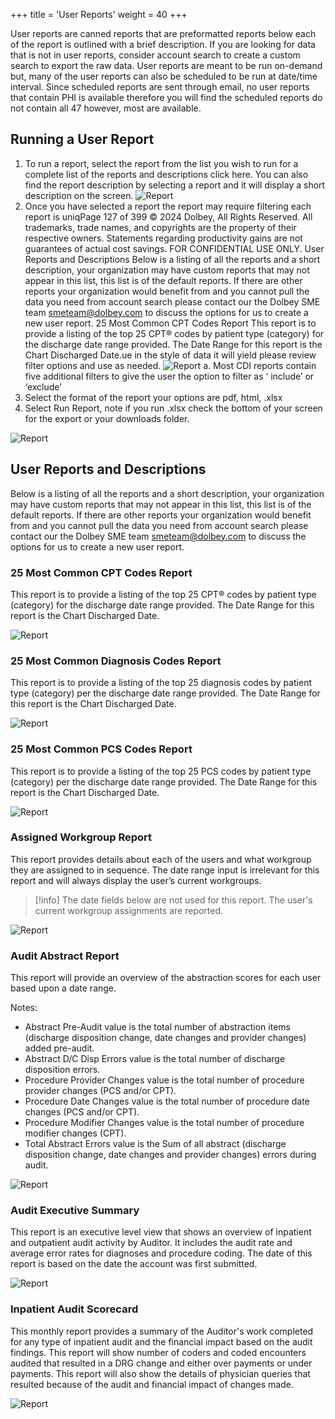 +++
title = 'User Reports'
weight = 40
+++

User reports are canned reports that are preformatted reports below each of the report is outlined with
a brief description. If you are looking for data that is not in user reports, consider account search to
create a custom search to export the raw data. User reports are meant to be run on-demand but, many
of the user reports can also be scheduled to be run at date/time interval. Since scheduled reports are
sent through email, no user reports that contain PHI is available therefore you will find the scheduled
reports do not contain all 47 however, most are available.

## Running a User Report

1. To run a report, select the report from the list you wish to run for a complete list of the reports 
and descriptions click here. You can also find the report description by selecting a report and it will
display a short description on the screen.
![Report](image-361.jpg)
2. Once you have selected a report the report may require filtering each report is uniqPage 127 of 399
© 2024 Dolbey, All Rights Reserved. All trademarks, trade names, and copyrights are the property of their respective owners.
Statements regarding productivity gains are not guarantees of actual cost savings. FOR CONFIDENTIAL USE ONLY.
User Reports and Descriptions
Below is a listing of all the reports and a short description, your organization may have custom reports
that may not appear in this list, this list is of the default reports. If there are other reports your
organization would benefit from and you cannot pull the data you need from account search please
contact our the Dolbey SME team smeteam@dolbey.com to discuss the options for us to create a new
user report.
25 Most Common CPT Codes Report
This report is to provide a listing of the top 25 CPT® codes by patient type (category) for the discharge
date range provided. The Date Range for this report is the Chart Discharged Date.ue in the style of
data it will yield please review filter options and use as needed.
![Report](image-360.jpg)
  a. Most CDI reports contain five additional filters to give the user the option to filter as ‘
  include’ or ‘exclude’
3. Select the format of the report your options are pdf, html, .xlsx
4. Select Run Report, note if you run .xlsx check the bottom of your screen for the export or your
downloads folder.

![Report](image-362.jpg)

## User Reports and Descriptions

Below is a listing of all the reports and a short description, your organization may have custom reports
that may not appear in this list, this list is of the default reports. If there are other reports your
organization would benefit from and you cannot pull the data you need from account search please
contact our the Dolbey SME team smeteam@dolbey.com to discuss the options for us to create a new
user report.

### 25 Most Common CPT Codes Report

This report is to provide a listing of the top 25 CPT® codes by patient type (category) for the discharge
date range provided. The Date Range for this report is the Chart Discharged Date.

![Report](image-363.jpg)

### 25 Most Common Diagnosis Codes Report

This report is to provide a listing of the top 25 diagnosis codes by patient type (category) per the
discharge date range provided. The Date Range for this report is the Chart Discharged Date.

![Report](image-364.jpg)

### 25 Most Common PCS Codes Report

This report is to provide a listing of the top 25 PCS codes by patient type (category) per the discharge
date range provided. The Date Range for this report is the Chart Discharged Date.

![Report](image-365.jpg)

### Assigned Workgroup Report

This report provides details about each of the users and what workgroup they are assigned to in
sequence. The date range input is irrelevant for this report and will always display the user’s current
workgroups.

> [!info]
> The date fields below are not used for this report. The user's current workgroup assignments are
> reported.

![Report](image-366.jpg)

### Audit Abstract Report

This report will provide an overview of the abstraction scores for each user based upon a date range.

Notes:

- Abstract Pre-Audit value is the total number of abstraction items (discharge disposition change, date changes and provider changes) added pre-audit.
- Abstract D/C Disp Errors value is the total number of discharge disposition errors.
- Procedure Provider Changes value is the total number of procedure provider changes (PCS and/or CPT).
- Procedure Date Changes value is the total number of procedure date changes (PCS and/or CPT).
- Procedure Modifier Changes value is the total number of procedure modifier changes (CPT).
- Total Abstract Errors value is the Sum of all abstract (discharge disposition change, date changes and provider changes) errors during audit.

![Report](image-367.jpg)

### Audit Executive Summary

This report is an executive level view that shows an overview of inpatient and outpatient audit activity
by Auditor. It includes the audit rate and average error rates for diagnoses and procedure coding. The
date of this report is based on the date the account was first submitted.

![Report](image-368.jpg)

### Inpatient Audit Scorecard

This monthly report provides a summary of the Auditor's work completed for any type of inpatient audit
and the financial impact based on the audit findings. This report will show number of coders and coded
encounters audited that resulted in a DRG change and either over payments or under payments. This
report will also show the details of physician queries that resulted because of the audit and financial
impact of changes made.

![Report](image-369.jpg)
